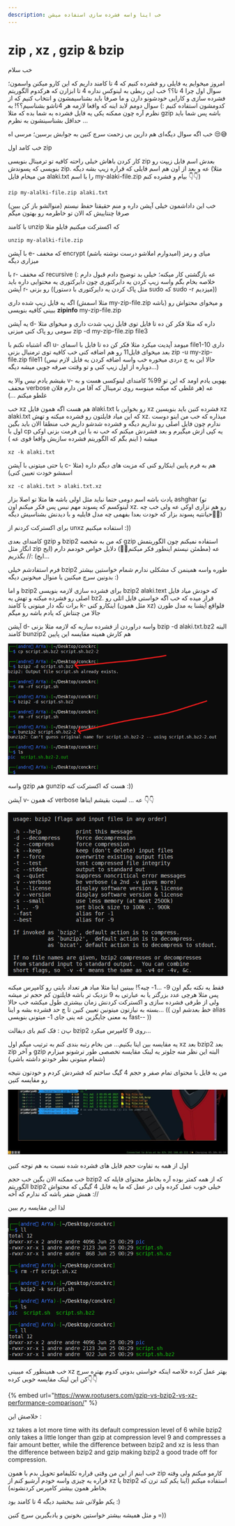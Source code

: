 ```yaml
---
description: خب اینا واسه فشرده سازی استفاده میشن
---
```


# zip , xz , gzip & bzip

خب سلام

امروز میخوایم یه فایلی رو فشرده کنیم که 4 تا کامند داریم که این کارو میکنن واسمون؛ سوال اول چرا 4 تا؟؟ خب این ربطی به لینوکس نداره 4 تا ابزارن که هرکدوم الگوریتم فشرده سازی و کارایی خودشونو دارن و ما صرفا باید بشناسیمشون و انتخاب کنیم که از کدومشون استفاده کنیم :) سوال دومم لابد اینه که واقعا لازمه هر 4تاشو بشناسیم؟؟! به نظرم آره چون ممکنه یکی یه فایل فشرده به شما بده که مثلا gzip باشه پس شما باید حداقل بشناسینشون به نظرم ...

خب اگه سوال دیگه‌ای هم دارین بی زحمت سرچ کنین به جوابش برسین؛ مرسی اه 😒😅

خب کامد اول zip

کار کردن باهاش خیلی راحته کافیه تو ترمینال بنویسی zip بعدش اسم فایل زیپت رو بنویسی که پسوندش zip. عه و بعد از اون هم اسم فایلی که قراره زیپ بشه دیگه (مثلا من میخام فایل alaki.txt را با اسم my-alaki-file.zip بیام و فشرده کنم 👇👇)

```
zip my-alalki-file.zip alaki.txt
```

خب این داداشمون خیلی آپشن داره و منم حقیقتا حفظ نیستم (منوالشو باز کن ببین) صرفا چنتاییش که الان تو خاطرمه رو بهتون میگم

با کامند unzip که اکسترکت میکنیم فایلو مثلا

```
unzip my-alalki-file.zip
```

با آپشن e- که مخفف encrypt (امیدوارم املاشو درست نوشته باشم) میای و رمز میزاری دیگه

با r- که مخفف recursive عه بازگشتی کار میکنه؛ خیلی بد توضیح دادم قبول دارم :) خلاصه بخام بگم واسه زیپ کردن یه دایرکتوری چون دایرکتوری یه محتوایی داره باید آپشن r- رو بزنی ((مثل پاک کردن یه دایرکتوری با دستور sudo که sudo -r میزدیم))

اگه یه فایل زیپ شده داری (مثلا اسمش my-zip-file.zip باشه) و میخوای محتواش رو ببینی کافیه بنویسی **zipinfo** my-zip-file.zip

یه آپشن d- داره که مثلا فکر کن ده تا فایل توی فایل زیپ شدت داری و میخوای مثلا سومی رو پاک کنی میزنی zip -d my-zip-file.zip file3

اگه اشتباه نکنم با u- میومد آپدیت میکرد مثلا فکر کن ده تا فایل با اسمای file1-10 داری بعد میخوای فایل11 رو هم اضافه کنی خب کافیه توی ترمنیال بزنی zip -u my-zip-file.zip file11 (حالا این به چ دردی میخوره خب واسه اضافه کردن یه فایل لازم نیس دوباره از اول زیپ کنی و تو وقتت صرفه جویی میشه دیگه...)

بقیشم یادم نیس والا یه v- یهویی یادم اومد که این تو 99% کامندای لینوکسی هست و به محفف verbose عه (هر غلطی که میکنه مینوسه روی ترمینال که آقا من دارم فلان غلطو میکنم ...)

خب xz هم هست اگه همون فایل alaki.txt رو بخواین با xz فشرده کنین باید بنویسین xz alaki.txt که این میاد فایلتون رو فشرده میکنه و تهش xz. میذاره که خب من اینو دوست ندارم چون فایل اصلی رو نداریم دیگه و فشرده شدشو داریم خب منطقا الان باید بگین اول با cp یه کپی ازش میگیرم و بعد فشردش میکنم که خب نه با این فرمت بزنی اوکی میشه ( اینم بگم که الگوریتم فشرده سازیش واقعا قوی عه )

```
xz -k alaki.txt
```

یا حتی میتونی با آپشن c- هم به فرم پایین اینکارو کنی که مزیت های دیگم داره (مثلا اسمشو خودت تعیین کنی)

```
xz -c alaki.txt > alaki.txt.xz 
```

یادت باشه اسم دومی حتما نباید مثل اولی باشه ها مثلا تو اصلا بزار ashghar (تو لینوکسم که پسوند مهم نیس پس فکر میکنم اون xz. رو هم نزاری اوکی عه ولی خب چه حیانتیه پسوند بزار که خودت بعدا بفهمی چه مدل فایلیه و با دیدنش بشناسیش دیگه😬😬)

برای اکسترکت کردنم از unxz استفاده میکنیم :))

کامندای بعدی gzip و bzip2 که من به شخصه gzip استفاده نمیکنم چون الگوریتمش انگار مثل zip عه (مطمئن نیستم اینطور فکر میکنم🤷‍♂️) دلایل خواص خودمم دارم (ایح ایح) :// بگذریم...

فرم استفادشم خیلی bzip2 طوره واسه همینمن ک مشکلی ندارم شمام خواستین بیشتر بدونین سرچ میکنین یا منوال میخونین دیگه :)

و اما bzip2 برای فشرده سازی لازمه بنویسی bzip2 alaki.text که خودش میاد فایل اصلی رو فشرده میکنه و تهش یه bz2. قرار میده که خب اگه خواستی فایل اثلی رو برات نگه دار میتونی با کامند k- اینکارو کنی (مثل همون xz) فلواقع آپشنا یه مدل طورن جالا من چنتاش که یادم باشه رو میگم

آپشن d- واسه دراوردن از فشرده سازیه که لازمه مثلا بزنی bzip -d alaki.txt.bz2 البته کامند bunzip2 هم کارش همینه مقایسه این پایین

![((= فقط واسه دومی من چون پسوند فایلو تهش یه دش 2 اضافه کرده بودم خودش اومد واسش اسم دیگه گذاشت](<.gitbook/assets/image (1) (1) (1).png>)

واسه gzip هم gunzip هست که اکسترکت کنه :))

آپشن v- که همون verbose عه ... لسیت بقیشم ایناها 👇👇

![](<.gitbook/assets/image (4).png>)

فقط یه نکته بگم اون 9- ...1- چیه؟! ببینین اینا مثلا میاد هر تعداد بایتی رو کامپرس میکنه پس مثلا هرچی عدد بزرگتر یا به عبارتی به 9 نزدیک تر باشه فایلتون کم حجم تر میشه ولی از طرفی فشرده سازی و اکسترکت کردنش زمان بیشتری طول میکشه خب حالا بسته به نیازتون میتونین تعیین کنین تا چ حد فشرده بشه و اینا... (( خط بعدشم اون alias به معنی جایگزین عه ینی جای 1- میتونی بنویسی fast-- ))

پ‌ن : فک کنم بای دیفالت bzip2 روی 9 کامپرس میکرد...

یه مقایسه بین اینا بکنیم... من بخام رتبه بندی کنم به ترتیب میگم اول xz بعد bzip2 بعد zip و آخر gzip البته این نظر منه جلوتر یه لینک مقایسه تخصصی طور ترشونو میزارم (شمام میتونی نظر خودتو داشته باشی)

من یه فایل با محتوای تمام صفر و حجم 4 گیگ ساختم که فشردش کردم و خودتون نتیجه رو مقایسه کنین

![](<.gitbook/assets/whatsapp-image-2021-07-02-at-03.48.38 (1).jpeg>)

اول از همه به تفاوت حجم فایل های فشرده شده نسبت به هم توجه کنین

خب ممکنه الان بگین خب حجم bzip2 که از همه کمتر بوده آره بخاطر محتوای فایله که الگوریتم bzip2 خیلی خوب عمل کرده ولی در عمل که ما یه فایل 4 گیگی که محتواش همش ضفر باشه که ندارم که آخه ://

لذا این مقایسه رم ببین

![](.gitbook/assets/34.png)

خب همینطور که میبینی xz بهتر عمل کرده خلاصه اینکه خواستی بدونی کدوم بهتره سرچ کن این لینک مقایسه خوبی کرده👇👇

{% embed url="https://www.rootusers.com/gzip-vs-bzip2-vs-xz-performance-comparison/" %}

خلاصش این :

xz takes a lot more time with its default compression level of 6 while bzip2 only takes a little longer than gzip at compression level 9 and compresses a fair amount better, while the difference between bzip2 and xz is less than the difference between bzip2 and gzip making bzip2 a good trade off for compression.

خب اینم از این من وقتی قراره تکلیفامو تحویل بدم با همون zip کارمو میکنم ولی وقته قراره یه چیزی واسه خودم آرشیو کنم از xz یا bzip2 استفاده میکنم (اینا یکم کند ترن که بخاطر همون بیشتر کامپرس کردنشونه)

یکم طولانی شد ببخشید دیگه 4 تا کامند بود :)

و مثل همیشه بیشتر خواستین بخونین و یادبگیرین سرچ کنین =))
